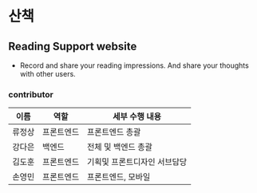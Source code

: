 # 산책

## Reading Support website

- Record and share your reading impressions. And share your thoughts with other users.

### contributor

|  이름   | 역할       | 세부 수행 내용  |
| :-----: | ---------- | --------------- |
| 류정상  | 프론트엔드 | 프론트엔드 총괄 |
| 강다은 | 백엔드 | 전체 및 백엔드 총괄 |
| 김도훈 | 프론트엔드 |  기획및 프론트디자인 서브담당 |
| 손영민 | 프론트엔드 |  프론트엔드, 모바일 |
